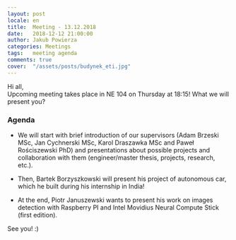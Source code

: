 ```yaml
---
layout: post
locale: en
title:  Meeting - 13.12.2018
date:   2018-12-12 21:00:00
author: Jakub Powierza
categories: Meetings
tags:	meeting agenda
comments: true
cover:  "/assets/posts/budynek_eti.jpg"
---
```


Hi all,  
Upcoming meeting takes place in NE 104 on Thursday at 18:15! What we will present you?

### Agenda

- We will start with brief introduction of our supervisors (Adam Brzeski MSc, Jan Cychnerski MSc, Karol Draszawka MSc and Paweł Rościszewski PhD)
 and presentations about possible projects and collaboration with them (engineer/master thesis, projects, research, etc.).

- Then, Bartek Borzyszkowski will present his project of autonomous car, which he built during his internship in India!

- At the end, Piotr Januszewski wants to present his work on images detection with Raspberry PI and Intel Movidius Neural Compute Stick (first edition).

See you! :)

